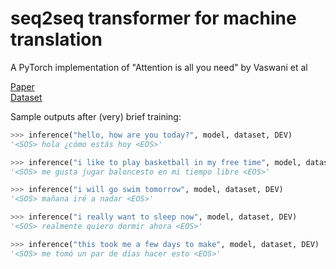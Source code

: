 # seq2seq transformer for machine translation
A PyTorch implementation of "Attention is all you need" by Vaswani et al

[Paper](https://arxiv.org/abs/1706.03762) </br>
[Dataset](http://www.manythings.org/anki/)

Sample outputs after (very) brief training:
```python
>>> inference("hello, how are you today?", model, dataset, DEV)
'<SOS> hola ¿cómo estás hoy <EOS>'

>>> inference("i like to play basketball in my free time", model, dataset, DEV)
'<SOS> me gusta jugar baloncesto en mi tiempo libre <EOS>'

>>> inference("i will go swim tomorrow", model, dataset, DEV)
'<SOS> mañana iré a nadar <EOS>'

>>> inference("i really want to sleep now", model, dataset, DEV)
'<SOS> realmente quiero dormir ahora <EOS>'

>>> inference("this took me a few days to make", model, dataset, DEV)
'<SOS> me tomó un par de días hacer esto <EOS>'
```
